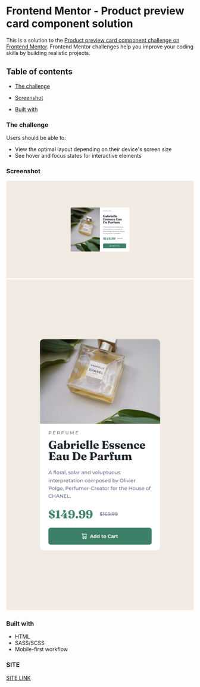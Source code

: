 # Frontend Mentor - Product preview card component solution

This is a solution to the [Product preview card component challenge on Frontend Mentor](https://www.frontendmentor.io/challenges/product-preview-card-component-GO7UmttRfa). Frontend Mentor challenges help you improve your coding skills by building realistic projects. 

## Table of contents

- [The challenge](#the-challenge)
- [Screenshot](#screenshot)

- [Built with](#built-with)


### The challenge

Users should be able to:

- View the optimal layout depending on their device's screen size
- See hover and focus states for interactive elements

### Screenshot

![Desktop](./design/Screenshot-desktop.png)
![Mobile](./design/Screenshot-mobile.png)


### Built with

- HTML
- SASS/SCSS
- Mobile-first workflow

### SITE

[SITE LINK](https://neitodesu.github.io/frontend-mentor-product-preview-card/)